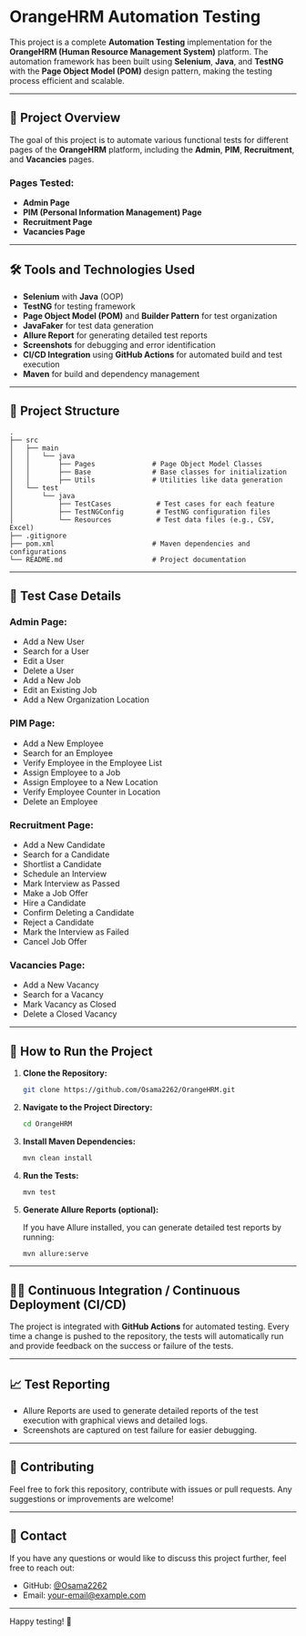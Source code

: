 
# OrangeHRM Automation Testing

This project is a complete **Automation Testing** implementation for the **OrangeHRM (Human Resource Management System)** platform. The automation framework has been built using **Selenium**, **Java**, and **TestNG** with the **Page Object Model (POM)** design pattern, making the testing process efficient and scalable.

---

## 🚀 Project Overview

The goal of this project is to automate various functional tests for different pages of the **OrangeHRM** platform, including the **Admin**, **PIM**, **Recruitment**, and **Vacancies** pages.

### Pages Tested:
- **Admin Page**
- **PIM (Personal Information Management) Page**
- **Recruitment Page**
- **Vacancies Page**

---

## 🛠 Tools and Technologies Used

- **Selenium** with **Java** (OOP)
- **TestNG** for testing framework
- **Page Object Model (POM)** and **Builder Pattern** for test organization
- **JavaFaker** for test data generation
- **Allure Report** for generating detailed test reports
- **Screenshots** for debugging and error identification
- **CI/CD Integration** using **GitHub Actions** for automated build and test execution
- **Maven** for build and dependency management

---

## 📂 Project Structure

```plaintext
.  
├── src
│   ├── main
│   │   └── java
│   │       ├── Pages              # Page Object Model Classes
│   │       ├── Base               # Base classes for initialization
│   │       ├── Utils              # Utilities like data generation
│   └── test
│       └── java
│           ├── TestCases           # Test cases for each feature
│           ├── TestNGConfig        # TestNG configuration files
│           └── Resources           # Test data files (e.g., CSV, Excel)
├── .gitignore
├── pom.xml                        # Maven dependencies and configurations
└── README.md                      # Project documentation
```

---

## 🔹 Test Case Details

### Admin Page:
- Add a New User  
- Search for a User  
- Edit a User  
- Delete a User  
- Add a New Job  
- Edit an Existing Job  
- Add a New Organization Location  

### PIM Page:
- Add a New Employee  
- Search for an Employee  
- Verify Employee in the Employee List  
- Assign Employee to a Job  
- Assign Employee to a New Location  
- Verify Employee Counter in Location  
- Delete an Employee  

### Recruitment Page:
- Add a New Candidate  
- Search for a Candidate  
- Shortlist a Candidate  
- Schedule an Interview  
- Mark Interview as Passed  
- Make a Job Offer  
- Hire a Candidate  
- Confirm Deleting a Candidate  
- Reject a Candidate  
- Mark the Interview as Failed  
- Cancel Job Offer  

### Vacancies Page:
- Add a New Vacancy  
- Search for a Vacancy  
- Mark Vacancy as Closed  
- Delete a Closed Vacancy  

---

## 🚀 How to Run the Project

1. **Clone the Repository:**

   ```bash
   git clone https://github.com/Osama2262/OrangeHRM.git
   ```

2. **Navigate to the Project Directory:**

   ```bash
   cd OrangeHRM
   ```

3. **Install Maven Dependencies:**

   ```bash
   mvn clean install
   ```

4. **Run the Tests:**

   ```bash
   mvn test
   ```

5. **Generate Allure Reports (optional):**

   If you have Allure installed, you can generate detailed test reports by running:

   ```bash
   mvn allure:serve
   ```

---

## 🧑‍💻 Continuous Integration / Continuous Deployment (CI/CD)

The project is integrated with **GitHub Actions** for automated testing. Every time a change is pushed to the repository, the tests will automatically run and provide feedback on the success or failure of the tests.

---

## 📈 Test Reporting

- Allure Reports are used to generate detailed reports of the test execution with graphical views and detailed logs.
- Screenshots are captured on test failure for easier debugging.

---

## 📑 Contributing

Feel free to fork this repository, contribute with issues or pull requests. Any suggestions or improvements are welcome!

---

## 📧 Contact

If you have any questions or would like to discuss this project further, feel free to reach out:

- GitHub: [@Osama2262](https://github.com/Osama2262)
- Email: [your-email@example.com](mailto:your-email@example.com)

---

Happy testing! 🚀
